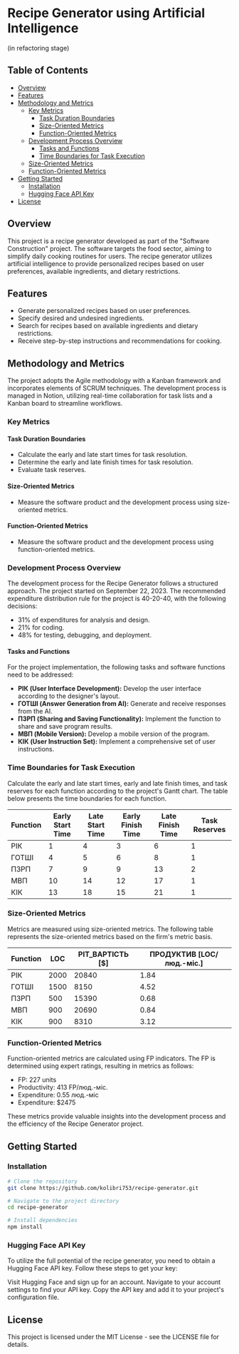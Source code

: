 
# Recipe Generator using Artificial Intelligence
(in refactoring stage)

## Table of Contents

- [Overview](#overview)
- [Features](#features)
- [Methodology and Metrics](#methodology-and-metrics)
  - [Key Metrics](#key-metrics)
    - [Task Duration Boundaries](#task-duration-boundaries)
    - [Size-Oriented Metrics](#size-oriented-metrics)
    - [Function-Oriented Metrics](#function-oriented-metrics)
  - [Development Process Overview](#development-process-overview)
    - [Tasks and Functions](#tasks-and-functions)
    - [Time Boundaries for Task Execution](#time-boundaries-for-task-execution)
  - [Size-Oriented Metrics](#size-oriented-metrics)
  - [Function-Oriented Metrics](#function-oriented-metrics)
- [Getting Started](#getting-started)
  - [Installation](#installation)
  - [Hugging Face API Key](#hugging-face-api-key)
- [License](#license)

## Overview

This project is a recipe generator developed as part of the "Software Construction" project. The software targets the food sector, aiming to simplify daily cooking routines for users. The recipe generator utilizes artificial intelligence to provide personalized recipes based on user preferences, available ingredients, and dietary restrictions.

## Features

- Generate personalized recipes based on user preferences.
- Specify desired and undesired ingredients.
- Search for recipes based on available ingredients and dietary restrictions.
- Receive step-by-step instructions and recommendations for cooking.

## Methodology and Metrics

The project adopts the Agile methodology with a Kanban framework and incorporates elements of SCRUM techniques. The development process is managed in Notion, utilizing real-time collaboration for task lists and a Kanban board to streamline workflows.

### Key Metrics

#### Task Duration Boundaries
- Calculate the early and late start times for task resolution.
- Determine the early and late finish times for task resolution.
- Evaluate task reserves.

#### Size-Oriented Metrics
- Measure the software product and the development process using size-oriented metrics.

#### Function-Oriented Metrics
- Measure the software product and the development process using function-oriented metrics.

### Development Process Overview

The development process for the Recipe Generator follows a structured approach. The project started on September 22, 2023. The recommended expenditure distribution rule for the project is 40-20-40, with the following decisions:
- 31% of expenditures for analysis and design.
- 21% for coding.
- 48% for testing, debugging, and deployment.

#### Tasks and Functions
For the project implementation, the following tasks and software functions need to be addressed:

- **РІК (User Interface Development):** Develop the user interface according to the designer's layout.
- **ГОТШІ (Answer Generation from AI):** Generate and receive responses from the AI.
- **ПЗРП (Sharing and Saving Functionality):** Implement the function to share and save program results.
- **МВП (Mobile Version):** Develop a mobile version of the program.
- **КІК (User Instruction Set):** Implement a comprehensive set of user instructions.

### Time Boundaries for Task Execution

Calculate the early and late start times, early and late finish times, and task reserves for each function according to the project's Gantt chart. The table below presents the time boundaries for each function.

| Function | Early Start Time | Late Start Time | Early Finish Time | Late Finish Time | Task Reserves |
|----------|------------------|-----------------|-------------------|------------------|---------------|
| РІК      | 1                | 4               | 3                 | 6                | 1             |
| ГОТШІ    | 4                | 5               | 6                 | 8                | 1             |
| ПЗРП     | 7                | 9               | 9                 | 13               | 2             |
| МВП      | 10               | 14              | 12                | 17               | 1             |
| КІК      | 13               | 18              | 15                | 21               | 1             |

### Size-Oriented Metrics

Metrics are measured using size-oriented metrics. The following table represents the size-oriented metrics based on the firm's metric basis.

| Function | LOC     | PIT_ВАРТІСТЬ [$] | ПРОДУКТИВ [LOC/люд.-міс.] | 
|----------|---------|------------------|---------------------------|
| РІК      | 2000    | 20840            | 1.84                      |
| ГОТШІ    | 1500    | 8150             | 4.52                      |
| ПЗРП     | 500     | 15390            | 0.68                      |
| МВП      | 900     | 20690            | 0.84                      |
| КІК      | 900     | 8310             | 3.12                      |

### Function-Oriented Metrics

Function-oriented metrics are calculated using FP indicators. The FP is determined using expert ratings, resulting in metrics as follows:

- FP: 227 units
- Productivity: 413 FP/люд.-міс.
- Expenditure: 0.55 люд.-міс
- Expenditure: $2475

These metrics provide valuable insights into the development process and the efficiency of the Recipe Generator project.

## Getting Started

### Installation

```bash
# Clone the repository
git clone https://github.com/kolibri753/recipe-generator.git

# Navigate to the project directory
cd recipe-generator

# Install dependencies
npm install
```
### Hugging Face API Key
To utilize the full potential of the recipe generator, you need to obtain a Hugging Face API key. Follow these steps to get your key:

Visit Hugging Face and sign up for an account.
Navigate to your account settings to find your API key.
Copy the API key and add it to your project's configuration file.

## License
This project is licensed under the MIT License - see the LICENSE file for details.
